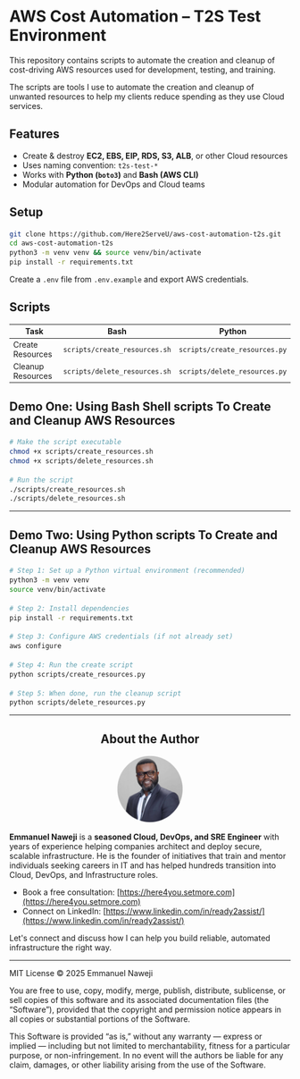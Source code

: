 # AWS Cost Automation – T2S Test Environment

This repository contains scripts to automate the creation and cleanup of cost-driving AWS resources used for development, testing, and training.

The scripts are tools I use to automate the creation and cleanup of unwanted resources to help my clients reduce spending as they use Cloud services.
 

## Features

- Create & destroy **EC2, EBS, EIP, RDS, S3, ALB**, or other Cloud resources
- Uses naming convention: `t2s-test-*`
- Works with **Python (`boto3`)** and **Bash (AWS CLI)**
- Modular automation for DevOps and Cloud teams

## Setup

```bash
git clone https://github.com/Here2ServeU/aws-cost-automation-t2s.git
cd aws-cost-automation-t2s
python3 -m venv venv && source venv/bin/activate
pip install -r requirements.txt
```

Create a `.env` file from `.env.example` and export AWS credentials.

## Scripts

| Task              | Bash                         | Python                          |
|------------------|------------------------------|----------------------------------|
| Create Resources | `scripts/create_resources.sh` | `scripts/create_resources.py`    |
| Cleanup Resources| `scripts/delete_resources.sh` | `scripts/delete_resources.py`    |

## Demo One: Using Bash Shell scripts To Create and Cleanup AWS Resources 

```bash
# Make the script executable
chmod +x scripts/create_resources.sh
chmod +x scripts/delete_resources.sh

# Run the script
./scripts/create_resources.sh
./scripts/delete_resources.sh
```

---
## Demo Two: Using Python scripts To Create and Cleanup AWS Resources

```bash
# Step 1: Set up a Python virtual environment (recommended)
python3 -m venv venv
source venv/bin/activate

# Step 2: Install dependencies
pip install -r requirements.txt

# Step 3: Configure AWS credentials (if not already set)
aws configure

# Step 4: Run the create script
python scripts/create_resources.py

# Step 5: When done, run the cleanup script
python scripts/delete_resources.py
```

---
## <div align="center">About the Author</div>

<div align="center">
  <img src="assets/emmanuel-naweji.jpg" alt="Emmanuel Naweji" width="120" height="120" style="border-radius: 50%;" />
</div>

**Emmanuel Naweji** is a **seasoned Cloud, DevOps, and SRE Engineer** with years of experience helping companies architect and deploy secure, scalable infrastructure. He is the founder of initiatives that train and mentor individuals seeking careers in IT and has helped hundreds transition into Cloud, DevOps, and Infrastructure roles.

- Book a free consultation: [https://here4you.setmore.com](https://here4you.setmore.com)
- Connect on LinkedIn: [https://www.linkedin.com/in/ready2assist/](https://www.linkedin.com/in/ready2assist/)

Let's connect and discuss how I can help you build reliable, automated infrastructure the right way.

---

MIT License © 2025 Emmanuel Naweji

You are free to use, copy, modify, merge, publish, distribute, sublicense, or sell copies of this software and its associated documentation files (the “Software”), provided that the copyright and permission notice appears in all copies or substantial portions of the Software.

This Software is provided “as is,” without any warranty — express or implied — including but not limited to merchantability, fitness for a particular purpose, or non-infringement. In no event will the authors be liable for any claim, damages, or other liability arising from the use of the Software.
